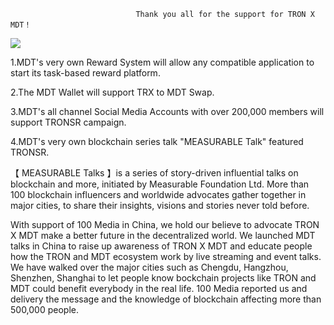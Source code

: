                                 Thank you all for the support for TRON X MDT！
![](http://new.mdt.co/wp-content/uploads/2018/07/tron_mdt_comm-01.png)           
                                       
1.MDT's very own Reward System will allow any compatible application to start its task-based reward platform. 

2.The MDT Wallet will support TRX to MDT Swap.

3.MDT's all channel Social Media Accounts with over 200,000 members will support TRONSR campaign.

4.MDT's very own blockchain series talk "MEASURABLE Talk" featured TRONSR. 

 【 MEASURABLE Talks 】is a series of story-driven influential talks on blockchain and more, initiated by Measurable Foundation Ltd. More than 100 blockchain influencers and worldwide advocates gather together in major cities, to share their insights, visions and stories never told before.
 
 With support of 100 Media in China, we hold our believe to advocate TRON X MDT make a better future in the decentralized world. We launched MDT talks in China to raise up awareness of TRON X MDT and educate people how the TRON and MDT ecosystem work by live streaming and event talks. We have walked over the major cities such as Chengdu, Hangzhou, Shenzhen, Shanghai to let people know bockchain projects like TRON and MDT could benefit everybody in the real life. 100 Media reported us and delivery the message and the knowledge of blockchain affecting more than 500,000 people.
